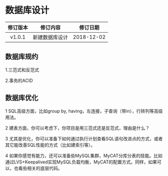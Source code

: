 # 数据库设计

| 修订版本 | 修订内容  | 修订日期 |
| :-----: |  :-----:  | :-----: |
|  v1.0.1 | 新建数据库设计 | 2018-12-02 |

## 数据库规约

1.三范式和反范式

2.事务的ACID

## 数据库优化

 1 SQL高级方面，比如group by, having，左连接，子查询（带in），行转列等高级用法。

2 建表方面，你可以考虑下，你项目是用三范式还是反范式，理由是什么？

3 尤其是优化，你可以准备下如何通过执行计划查看SQL语句改进点的方式，或者其它能改善SQL性能的方式（比如建索引等）。

4 如果你感觉有能力，还可以准备些MySQL集群，MyCAT分库分表的技能。比如通过LVS+Keepalived实现MySQL负载均衡，MyCAT的配置方式。同样，如果可以，也看些相关的底层代码。